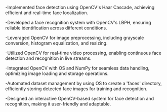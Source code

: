 -Implemented face detection using OpenCV's Haar Cascade, achieving efficient and real-time face localization.

-Developed a face recognition system with OpenCV's LBPH, ensuring reliable identification across different conditions.

-Leveraged OpenCV for image preprocessing, including grayscale conversion, histogram equalization, and resizing.

-Utilized OpenCV for real-time video processing, enabling continuous face detection and recognition in live streams.

-Integrated OpenCV with OS and NumPy for seamless data handling, optimizing image loading and storage operations.

-Automated dataset management by using OS to create a 'faces' directory, efficiently storing detected face images for training and recognition.

-Designed an interactive OpenCV-based system for face detection and recognition, making it user-friendly and adaptable.
